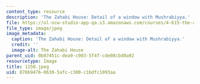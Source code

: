```yaml
---
content_type: resource
description: 'The Zahabi House: Detail of a window with Mushrabiyya.'
file: https://ol-ocw-studio-app-qa.s3.amazonaws.com/courses/4-615-the-architecture-of-cairo-spring-2002/076b947606305afcc300c1bdfc1093aa_1150.jpeg
file_type: image/jpeg
image_metadata:
  caption: 'The Zahabi House: Detail of a window with Mushrabiyya.'
  credit: ''
  image-alt: The Zahabi House
parent_uid: 0b87451c-dea9-c903-5f4f-cde08cbd0a92
resourcetype: Image
title: 1150.jpeg
uid: 076b9476-0630-5afc-c300-c1bdfc1093aa
---
```

